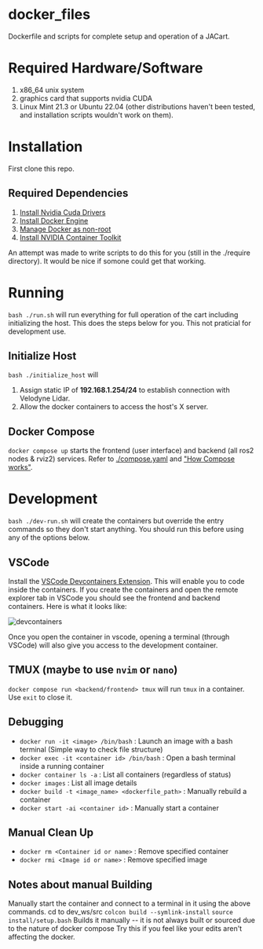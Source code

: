 # docker_files
Dockerfile and scripts for complete setup and operation of a JACart.

# Required Hardware/Software
1. x86_64 unix system
1. graphics card that supports nvidia CUDA
1. Linux Mint 21.3 or Ubuntu 22.04 (other distributions haven't been tested, and installation scripts wouldn't work on them).

# Installation

First clone this repo.

## Required Dependencies

1. [Install Nvidia Cuda Drivers](https://developer.nvidia.com/cuda-downloads?target_os=Linux&target_arch=x86_64&Distribution=Ubuntu&target_version=22.04&target_type=deb_network)
1. [Install Docker Engine](https://docs.docker.com/engine/install/ubuntu/)
1. [Manage Docker as non-root](https://docs.docker.com/engine/install/linux-postinstall/)
1. [Install NVIDIA Container Toolkit](https://docs.nvidia.com/datacenter/cloud-native/container-toolkit/latest/install-guide.html)

An attempt was made to write scripts to do this for you (still in the ./require directory). It would be nice if somone could get that working.

# Running
`bash ./run.sh` will run everything for full operation of the cart including initializing the host. This does the steps below for you. This not praticial for development use.

## Initialize Host

`bash ./initialize_host` will 

1. Assign static IP of **192.168.1.254/24** to establish connection with Velodyne Lidar.
1. Allow the docker containers to access the host's X server.

## Docker Compose

`docker compose up` starts the frontend (user interface) and backend (all ros2 nodes & rviz2) services. Refer to [./compose.yaml](./compose.yaml) and ["How Compose works"](https://docs.docker.com/compose/compose-application-model/).

# Development

`bash ./dev-run.sh` will create the containers but override the entry commands so they don't start anything. You should run this before using any of the options below.

## VSCode

Install the [VSCode Devcontainers Extension](https://marketplace.visualstudio.com/items?itemName=ms-vscode-remote.remote-containers). This will enable you to code inside the containers. If you create the containers and open the remote explorer tab in VSCode you should see the frontend and backend containers. Here is what it looks like:

![devcontainers](https://github.com/user-attachments/assets/f1954457-1171-4320-a687-2cc7833905c9)

Once you open the container in vscode, opening a terminal (through VSCode) will also give you access to the development container.


## TMUX (maybe to use `nvim` or `nano`)
`docker compose run <backend/frontend> tmux` will run `tmux` in a container. Use `exit` to close it.

## Debugging
- `docker run -it <image> /bin/bash`                :    Launch an image with a bash terminal (Simple way to check file structure)
- `docker exec -it <container id> /bin/bash`        :    Open a bash terminal inside a running container
- `docker container ls -a`                          :    List all containers (regardless of status)
- `docker images`                                   :    List all image details
- `docker build -t <image_name> <dockerfile_path>`  :    Manually rebuild a container
- `docker start -ai <container id>`                 :    Manually start a container

## Manual Clean Up
- `docker rm <Container id or name>`  :  Remove specified container
- `docker rmi <Image id or name>`     :  Remove specified image

## Notes about manual Building
Manually start the container and connect to a terminal in it using the above commands.
cd to dev_ws/src
`colcon build --symlink-install`
`source install/setup.bash`
Builds it manually -- it is not always built or sourced due to the nature of docker compose
Try this if you feel like your edits aren't affecting the docker.
